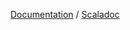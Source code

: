[Documentation](http://scala-js.github.io/scala-js-dom) / [Scaladoc](https://javadoc.io/doc/org.scala-js/scalajs-dom_sjs1_2.13)
